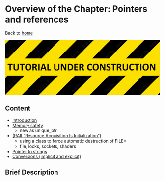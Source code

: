 # Overview of the Chapter: Pointers and references

Back to [home](../readme.md)

![](../TutorialUnderConstruction.png)

## Content

* [Introduction](Introduction.md)
* [Memory safety](Memory_safety.md)
	* new as unique_ptr
* [(RAII “Resource Acquisition Is Initialization”)](RAII.md)
	* using a class to force automatic destruction of FILE*
	* file, locks, sockets, shaders
* [Pointer to strings](Pointe_strings.md)
* [Conversions (implicit and explicit)](Conversions.md)

## Brief Description

